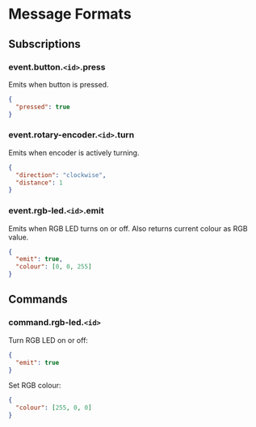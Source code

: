 # Message Formats

## Subscriptions

### event.button.`<id>`.press

Emits when button is pressed.

```json
{
  "pressed": true
}
```

### event.rotary-encoder.`<id>`.turn

Emits when encoder is actively turning.

```json
{
  "direction": "clockwise",
  "distance": 1
}
```

### event.rgb-led.`<id>`.emit

Emits when RGB LED turns on or off. Also returns current colour as RGB value.

```json
{
  "emit": true,
  "colour": [0, 0, 255]
}
```

## Commands

### command.rgb-led.`<id>`

Turn RGB LED on or off:

```json
{
  "emit": true
}
```

Set RGB colour:

```json
{
  "colour": [255, 0, 0]
}
```

